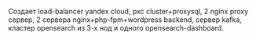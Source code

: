 Создает load-balancer yandex cloud, pxc cluster+proxysql, 2 nginx proxy сервер, 2 сервера nginx+php-fpm+wordpress backend, сервер kafka, кластер opensearch из 3-х нод и одного opensearch-dashboard.
